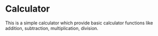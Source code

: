 # Calculator
This is a simple calculator which provide basic calculator functions like addition, subtraction, multiplication, division.
